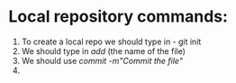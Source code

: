# Local repository commands:
1. To create a local repo we should type in - git init
2. We should type in *add* (the name of the file)
3. We should use *commit -m"Commit the file"*
4. 